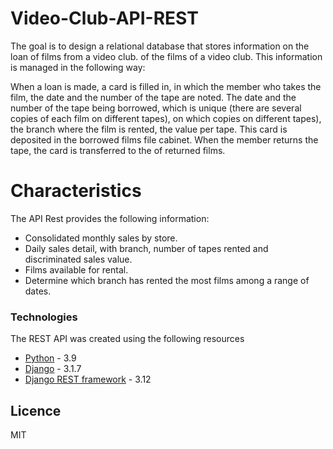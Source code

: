 # Video-Club-API-REST

The goal is to design a relational database that stores information on the loan of films from a video club. of the films of a video club. 
This information is managed in the following way:

When a loan is made, a card is filled in, in which the member who takes the film, the date and the number of the tape are noted. The date and the number of the tape being borrowed, which is unique (there are several copies of each film on different tapes), on which copies on different tapes), the branch where the film is rented, the value per tape. This card is deposited in the borrowed films file cabinet. When the member returns the tape, the card is transferred to the of returned films.

# Characteristics
The API Rest provides the following information:
  - Consolidated monthly sales by store.
  - Daily sales detail, with branch, number of tapes rented and discriminated sales value.
  - Films available for rental.
  - Determine which branch has rented the most films among a range of dates. 


### Technologies

The REST API was created using the following resources


* [Python] - 3.9
* [Django] - 3.1.7
* [Django REST framework] - 3.12


Licence
----

MIT



   [Python]: <https://www.python.org>
   [Django]: <https://pypi.org/project/Django/>
   [Django REST framework]: <https://pypi.org/project/djangorestframework/>
